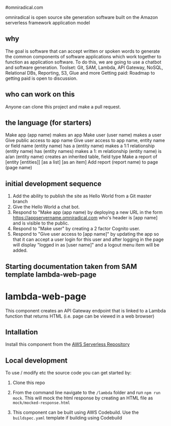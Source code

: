 
#omniradical.com

omniradical is open source site generation software built on the Amazon serverless framework application model

## why

The goal is software that can accept written or spoken words to generate the common components of software applications which work together to function as application software.
To do this, we are going to use a chatbot and software generation.
Toolset:  Git, SAM, Lambda, API Gateway, NoSQL, Relational DBs, Reporting, S3, Glue and more
Getting paid: Roadmap to getting paid is open to discussion.

## who can work on this
Anyone can clone this project and make a pull request.

## the language (for starters)

 Make app (app name) makes an app
 Make user (user name) makes a user
 Give public access to app name 
 Give user access to app name, entity name or field name
 (entity name) has a (entity name) makes a 1:1 relationship
 (entity name) has (entity names)  makes a 1: m relationship
 (entity name) is a/an (entity name) creates an inherited table, field type
 Make a report of [entity [entities]] [as a list] [as an item]
 Add report (report name) to page (page name)


## initial development sequence

1) Add the ability to publish the site as Hello World from a Git master branch
2) Give the Hello World a chat bot.
3) Respond to "Make app (app name) by deploying a new URL in the form https://appservername.omniradical.com who's header is [app name] and is visible to the public.
4) Respond to "Make user" by creating a 2 factor Cognito user.
5) Respond to "Give user access to [app name]" by updating the app so that it can accept a user login for this user and after logging in the page will display "logged in as [user name]" and a logout menu item will be added.



## Starting documentation taken from SAM template lambda-web-page

# lambda-web-page

This component creates an API Gateway endpoint that is linked to a Lambda function that returns HTML (i.e. page can be viewed in a web browser)

## Intallation

Install this component from the [AWS Serverless Repository](https://serverlessrepo.aws.amazon.com/#/applications/arn:aws:serverlessrepo:us-east-2:494028075635:applications~lambda-web-page-example) 

## Local development

To use / modify etc the source code you can get started by:

1.  Clone this repo

2.  From the command line navigate to the `/lambda` folder and run `npm run mock`.  This will mock the html response by creating an HTML file as `mock/mocked-response.html`

3.  This component can be built using AWS Codebuild.  Use the `buildspec.yaml` template if building using Codebuild


     


